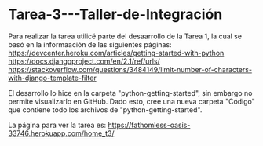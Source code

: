 ﻿# Tarea-3---Taller-de-Integración
Para realizar la tarea utilicé parte del desaarrollo de la Tarea 1, la cual se basó en la informaación de las siguientes páginas:  
https://devcenter.heroku.com/articles/getting-started-with-python  
https://docs.djangoproject.com/en/2.1/ref/urls/  
https://stackoverflow.com/questions/3484149/limit-number-of-characters-with-django-template-filter  

El desarrollo lo hice en la carpeta "python-getting-started", sin embargo no permite visualizarlo en GitHub. Dado esto, cree una nueva carpeta "Código" que contiene todo los archivos de "python-getting-started".   

La página para ver la tarea es: https://fathomless-oasis-33746.herokuapp.com/home_t3/  
